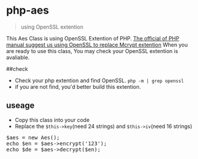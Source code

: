 # php-aes
> using OpenSSL extention

This Aes Class is using OpenSSL Extention of PHP.
[The official of PHP manual suggest us using OpenSSL to replace Mcrypt extention](http://php.net/manual/en/migration71.deprecated.php "Why am i using OpenSSL extention")
When you are ready to use this class,
You may check your OpenSSL extention is avaliable.

##check
* Check your php extention and find OpenSSL.
`php -m | grep openssl` 
* if you are not find, you'd better build this extention.

## useage
* Copy this class into your code
* Replace the `$this->key`(need 24 strings) and `$this->iv`(need 16 strings)
<pre>
$aes = new Aes();
echo $en = $aes->encrypt('123');
echo $de = $aes->decrypt($en);
</pre>